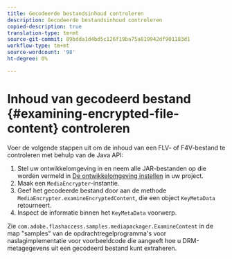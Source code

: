 ```yaml
---
title: Gecodeerde bestandsinhoud controleren
description: Gecodeerde bestandsinhoud controleren
copied-description: true
translation-type: tm+mt
source-git-commit: 89bdda1d4bd5c126f19ba75a819942df901183d1
workflow-type: tm+mt
source-wordcount: '98'
ht-degree: 0%

---
```



# Inhoud van gecodeerd bestand {#examining-encrypted-file-content} controleren

Voer de volgende stappen uit om de inhoud van een FLV- of F4V-bestand te controleren met behulp van de Java API:

1. Stel uw ontwikkelomgeving in en neem alle JAR-bestanden op die worden vermeld in [De ontwikkelomgeving instellen](../../aaxs-protecting-content/content-setting-up-the-sdk/content-setting-up-the-dev-env.md) in uw project.
1. Maak een `MediaEncrypter`-instantie.
1. Geef het gecodeerde bestand door aan de methode `MediaEncrypter.examineEncryptedContent`, die een object `KeyMetaData` retourneert.
1. Inspect de informatie binnen het `KeyMetaData` voorwerp.

Zie `com.adobe.flashaccess.samples.mediapackager.ExamineContent` in de map &quot;samples&quot; van de opdrachtregelprogramma&#39;s voor naslagimplementatie voor voorbeeldcode die aangeeft hoe u DRM-metagegevens uit een gecodeerd bestand kunt extraheren.

